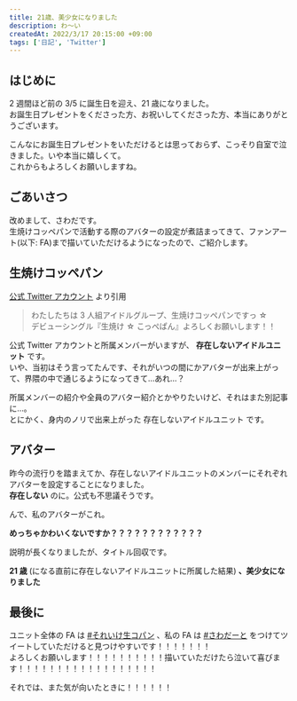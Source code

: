 ```yaml
---
title: 21歳、美少女になりました
description: わ～い
createdAt: 2022/3/17 20:15:00 +09:00
tags: ['日記', 'Twitter']
---
```


## はじめに

2 週間ほど前の 3/5 に誕生日を迎え、21 歳になりました。  
お誕生日プレゼントをくださった方、お祝いしてくださった方、本当にありがとうございます。

<tweet-embed url="https://twitter.com/09224/status/1499767651681595392"></tweet-embed>

こんなにお誕生日プレゼントをいただけるとは思っておらず、こっそり自室で泣きました。いや本当に嬉しくて。  
これからもよろしくお願いしますね。

## ごあいさつ

改めまして、さわだです。  
生焼けコッペパンで活動する際のアバターの設定が煮詰まってきて、ファンアート(以下: FA)まで描いていただけるようになったので、ご紹介します。

## 生焼けコッペパン

[公式 Twitter アカウント](https://twitter.com/kuruntyu_love) より引用

> わたしたちは 3 人組アイドルグループ、生焼けコッペパンですっ ☆  
> デビューシングル『生焼け ☆ こっぺぱん』よろしくお願いします！！

公式 Twitter アカウントと所属メンバーがいますが、 **存在しないアイドルユニット** です。  
いや、当初はそう言ってたんです、それがいつの間にかアバターが出来上がって、界隈の中で通じるようになってきて…あれ…？

所属メンバーの紹介や全員のアバター紹介とかやりたいけど、それはまた別記事に…。  
とにかく、身内のノリで出来上がった 存在しないアイドルユニット です。

## アバター

昨今の流行りを踏まえてか、存在しないアイドルユニットのメンバーにそれぞれアバターを設定することになりました。  
**存在しない** のに。公式も不思議そうです。

<tweet-embed url="https://twitter.com/kuruntyu_love/status/1503335094899027969"></tweet-embed>

んで、私のアバターがこれ。

<tweet-embed url="https://twitter.com/kuruntyu_love/status/1502591751122345987"></tweet-embed>

**めっちゃかわいくないですか？？？？？？？？？？？？**

説明が長くなりましたが、タイトル回収です。

**21 歳** (になる直前に存在しないアイドルユニットに所属した結果) **、美少女になりました**

## 最後に

ユニット全体の FA は [#それいけ生コパン](https://twitter.com/search?q=%23%E3%81%9D%E3%82%8C%E3%81%84%E3%81%91%E7%94%9F%E3%82%B3%E3%83%91%E3%83%B3) 、私の FA は [#さわだーと](https://twitter.com/search?q=%23%E3%81%95%E3%82%8F%E3%81%A0%E3%83%BC%E3%81%A8) をつけてツイートしていただけると見つけやすいです！！！！！！！  
よろしくお願いします！！！！！！！！！！描いていただけたら泣いて喜びます！！！！！！！！！！！！！！！！！！

それでは、また気が向いたときに！！！！！！
